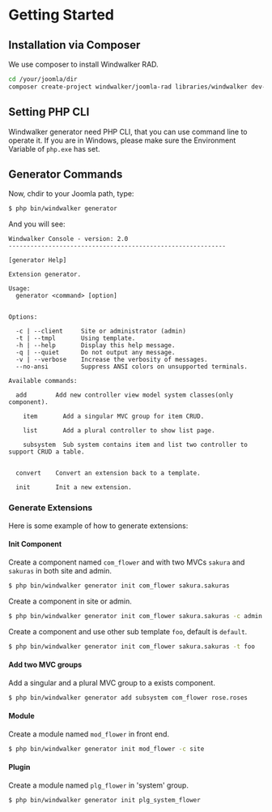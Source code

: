 # Getting Started

## Installation via Composer

We use composer to install Windwalker RAD.

``` bash
cd /your/joomla/dir
composer create-project windwalker/joomla-rad libraries/windwalker dev-staging -s dev
```

## Setting PHP CLI

Windwalker generator need PHP CLI, that you can use command line to operate it. If you are in Windows, please make sure
 the Environment Variable of `php.exe` has set.

## Generator Commands

Now, chdir to your Joomla path, type:

``` bash
$ php bin/windwalker generator
```

And you will see:

```
Windwalker Console - version: 2.0
------------------------------------------------------------

[generator Help]

Extension generator.

Usage:
  generator <command> [option]


Options:

  -c | --client     Site or administrator (admin)
  -t | --tmpl       Using template.
  -h | --help       Display this help message.
  -q | --quiet      Do not output any message.
  -v | --verbose    Increase the verbosity of messages.
  --no-ansi         Suppress ANSI colors on unsupported terminals.

Available commands:

  add        Add new controller view model system classes(only component).

    item       Add a singular MVC group for item CRUD.

    list       Add a plural controller to show list page.

    subsystem  Sub system contains item and list two controller to support CRUD a table.


  convert    Convert an extension back to a template.

  init       Init a new extension.
```

### Generate Extensions

Here is some example of how to generate extensions:

#### Init Component

Create a component named `com_flower` and with two MVCs `sakura` and `sakuras` in both site and admin.

``` bash
$ php bin/windwalker generator init com_flower sakura.sakuras
```

Create a component in site or admin.

``` bash
$ php bin/windwalker generator init com_flower sakura.sakuras -c admin (site)
```

Create a component and use other sub template `foo`, default is `default`.

``` bash
$ php bin/windwalker generator init com_flower sakura.sakuras -t foo
```

#### Add two MVC groups

Add a singular and a plural MVC group to a exists component.

``` bash
$ php bin/windwalker generator add subsystem com_flower rose.roses
```

#### Module

Create a module named `mod_flower` in front end.

``` bash
$ php bin/windwalker generator init mod_flower -c site
```

#### Plugin

Create a module named `plg_flower` in 'system' group.

``` bash
$ php bin/windwalker generator init plg_system_flower
```

